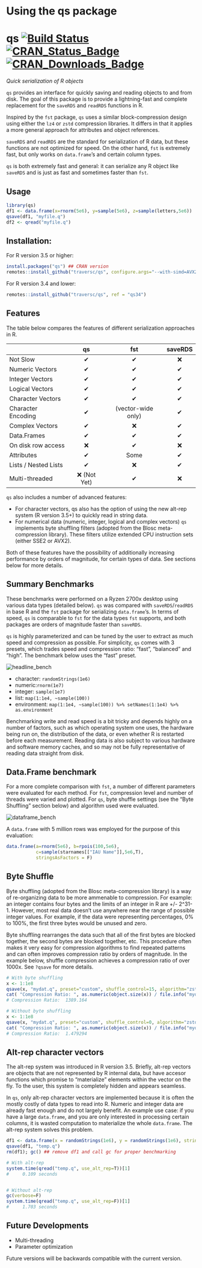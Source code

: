 Using the qs package
================

# qs [![Build Status](https://travis-ci.org/traversc/qs.svg)](https://travis-ci.org/traversc/qs) [![CRAN\_Status\_Badge](http://www.r-pkg.org/badges/version/qs)](https://cran.r-project.org/package=qs) [![CRAN\_Downloads\_Badge](https://cranlogs.r-pkg.org/badges/qs)](https://cran.r-project.org/package=qs)

*Quick serialization of R objects*

`qs` provides an interface for quickly saving and reading objects to and
from disk. The goal of this package is to provide a lightning-fast and
complete replacement for the `saveRDS` and `readRDS` functions in R.

Inspired by the `fst` package, `qs` uses a similar block-compression
design using either the `lz4` or `zstd` compression libraries. It
differs in that it applies a more general approach for attributes and
object references.

`saveRDS` and `readRDS` are the standard for serialization of R data,
but these functions are not optimized for speed. On the other hand,
`fst` is extremely fast, but only works on `data.frame`’s and certain
column types.

`qs` is both extremely fast and general: it can serialize any R object
like `saveRDS` and is just as fast and sometimes faster than `fst`.

## Usage

``` r
library(qs)
df1 <- data.frame(x=rnorm(5e6), y=sample(5e6), z=sample(letters,5e6))
qsave(df1, "myfile.q")
df2 <- qread("myfile.q")
```

## Installation:

For R version 3.5 or higher:

``` r
install.packages("qs") ## CRAN version
remotes::install_github("traversc/qs", configure.args="--with-simd=AVX2") ## Latest version
```

For R version 3.4 and lower:

``` r
remotes::install_github("traversc/qs", ref = "qs34")
```

## Features

The table below compares the features of different serialization
approaches in R.

|                      |     qs      |        fst         | saveRDS |
| -------------------- | :---------: | :----------------: | :-----: |
| Not Slow             |      ✔      |         ✔          |    ❌    |
| Numeric Vectors      |      ✔      |         ✔          |    ✔    |
| Integer Vectors      |      ✔      |         ✔          |    ✔    |
| Logical Vectors      |      ✔      |         ✔          |    ✔    |
| Character Vectors    |      ✔      |         ✔          |    ✔    |
| Character Encoding   |      ✔      | (vector-wide only) |    ✔    |
| Complex Vectors      |      ✔      |         ❌          |    ✔    |
| Data.Frames          |      ✔      |         ✔          |    ✔    |
| On disk row access   |      ❌      |         ✔          |    ❌    |
| Attributes           |      ✔      |        Some        |    ✔    |
| Lists / Nested Lists |      ✔      |         ❌          |    ✔    |
| Multi-threaded       | ❌ (Not Yet) |         ✔          |    ❌    |

`qs` also includes a number of advanced features:

  - For character vectors, qs also has the option of using the new
    alt-rep system (R version 3.5+) to quickly read in string data.
  - For numerical data (numeric, integer, logical and complex vectors)
    `qs` implements byte shuffling filters (adopted from the Blosc
    meta-compression library). These filters utilize extended CPU
    instruction sets (either SSE2 or AVX2).

Both of these features have the possibility of additionally increasing
performance by orders of magnitude, for certain types of data. See
sections below for more details.

## Summary Benchmarks

These benchmarks were performed on a Ryzen 2700x desktop using various
data types (detailed below). `qs` was compared with `saveRDS`/`readRDS`
in base R and the `fst` package for serializing `data.frame`’s. In terms
of speed, `qs` is comparable to `fst` for the data types `fst` supports,
and both packages are orders of magnitude faster than `saveRDS`.

`qs` is highly parameterized and can be tuned by the user to extract as
much speed and compression as possible. For simplicity, `qs` comes with
3 presets, which trades speed and compression ratio: “fast”, “balanced”
and “high”. The benchmark below uses the “fast” preset.

![](vignettes/headline_bench.png "headline_bench")

  - character: `randomStrings(1e6)`
  - numeric:`rnorm(1e7)`
  - integer: `sample(1e7)`
  - list: `map(1:1e4, ~sample(100))`
  - environment: `map(1:1e4, ~sample(100)) %>% setNames(1:1e4) %>%
    as.environment`

Benchmarking write and read speed is a bit tricky and depends highly on
a number of factors, such as which operating system one uses, the
hardware being run on, the distribution of the data, or even whether R
is restarted before each measurement. Reading data is also subject to
various hardware and software memory caches, and so may not be fully
representative of reading data straight from disk.

## Data.Frame benchmark

For a more complete comparison with `fst`, a number of different
parameters were evaluated for each method. For `fst`, compression level
and number of threads were varied and plotted. For `qs`, byte shuffle
settings (see the “Byte Shuffling” section below) and algorithm used
were evaluated.

![](vignettes/dataframe_bench.png "dataframe_bench")

A `data.frame` with 5 million rows was employed for the purpose of this
evaluation:

``` r
data.frame(a=rnorm(5e6), b=rpois(100,5e6),
           c=sample(starnames[["IAU Name"]],5e6,T), 
           stringsAsFactors = F)
```

## Byte Shuffle

Byte shuffling (adopted from the Blosc meta-compression library) is a
way of re-organizing data to be more ammenable to compression. For
example: an integer contains four bytes and the limits of an integer in
R are +/- 2^31-1. However, most real data doesn’t use anywhere near the
range of possible integer values. For example, if the data were
representing percentages, 0% to 100%, the first three bytes would be
unused and zero.

Byte shuffling rearranges the data such that all of the first bytes are
blocked together, the second bytes are blocked together, etc. This
procedure often makes it very easy for compression algorithms to find
repeated patterns and can often improves compression ratio by orders of
magnitude. In the example below, shuffle compression achieves a
compression ratio of over 1000x. See `?qsave` for more details.

``` r
# With byte shuffling
x <- 1:1e8
qsave(x, "mydat.q", preset="custom", shuffle_control=15, algorithm="zstd")
cat( "Compression Ratio: ", as.numeric(object.size(x)) / file.info("mydat.q")$size, "\n" )
# Compression Ratio:  1389.164

# Without byte shuffling
x <- 1:1e8
qsave(x, "mydat.q", preset="custom", shuffle_control=0, algorithm="zstd")
cat( "Compression Ratio: ", as.numeric(object.size(x)) / file.info("mydat.q")$size, "\n" )
# Compression Ratio:  1.479294 
```

## Alt-rep character vectors

The alt-rep system was introduced in R version 3.5. Briefly, alt-rep
vectors are objects that are not represented by R internal data, but
have accesor functions which promise to “materialize” elements within
the vector on the fly. To the user, this system is completely hidden and
appears seamless.

In `qs`, only alt-rep character vectors are implemented because it is
often the mostly costly of data types to read into R. Numeric and
integer data are already fast enough and do not largely benefit. An
example use case: if you have a large `data.frame`, and you are only
interested in processing certain columns, it is wasted computation to
materialize the whole `data.frame`. The alt-rep system solves this
problem.

``` r
df1 <- data.frame(x = randomStrings(1e6), y = randomStrings(1e6), stringsAsFactors = F)
qsave(df1, "temp.q")
rm(df1); gc() ## remove df1 and call gc for proper benchmarking

# With alt-rep
system.time(qread("temp.q", use_alt_rep=T))[1]
#     0.109 seconds


# Without alt-rep
gc(verbose=F)
system.time(qread("temp.q", use_alt_rep=F))[1]
#     1.703 seconds
```

## Future Developments

  - Multi-threading
  - Parameter optimization

Future versions will be backwards compatible with the current version.
